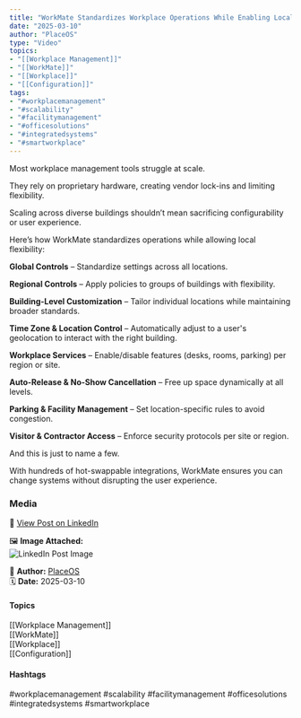 ```yaml
---
title: "WorkMate Standardizes Workplace Operations While Enabling Local Flexibility"  
date: "2025-03-10"  
author: "PlaceOS"  
type: "Video"  
topics:  
- "[[Workplace Management]]"  
- "[[WorkMate]]"  
- "[[Workplace]]"  
- "[[Configuration]]"  
tags:  
- "#workplacemanagement"  
- "#scalability"  
- "#facilitymanagement"  
- "#officesolutions"  
- "#integratedsystems"  
- "#smartworkplace"  
---
```



Most workplace management tools struggle at scale.

They rely on proprietary hardware, creating vendor lock-ins and limiting flexibility.

Scaling across diverse buildings shouldn’t mean sacrificing configurability or user experience.

Here’s how WorkMate standardizes operations while allowing local flexibility:

**Global Controls** – Standardize settings across all locations.

**Regional Controls** – Apply policies to groups of buildings with flexibility.

**Building-Level Customization** – Tailor individual locations while maintaining broader standards.

**Time Zone & Location Control** – Automatically adjust to a user's geolocation to interact with the right building.

**Workplace Services** – Enable/disable features (desks, rooms, parking) per region or site.

**Auto-Release & No-Show Cancellation** – Free up space dynamically at all levels.

**Parking & Facility Management** – Set location-specific rules to avoid congestion.

**Visitor & Contractor Access** – Enforce security protocols per site or region.

And this is just to name a few.

With hundreds of hot-swappable integrations, WorkMate ensures you can change systems without disrupting the user experience.

### Media

🔗 [View Post on LinkedIn](https://www.linkedin.com/feed/update/urn:li:activity:7304653368457580544)  
  
🖼 **Image Attached:**  
![LinkedIn Post Image](https://media.licdn.com/dms/image/v2/D5605AQFMjsNaI86SMw/videocover-low/B56ZVoXCFSGQCQ-/0/1741212720607?e=1742263200&v=beta&t=SRlnvawDzIdXGfrfiTF9pIrBQ2gz26ix_keQywAlDCc)  
  
👤 **Author:** [PlaceOS](https://www.linkedin.com/in/jonathanmcfarlane/)  
🗓️ **Date:** 2025-03-10

#### Topics

[[Workplace Management]]  
[[WorkMate]]  
[[Workplace]]  
[[Configuration]]  

#### Hashtags

#workplacemanagement #scalability #facilitymanagement #officesolutions #integratedsystems #smartworkplace